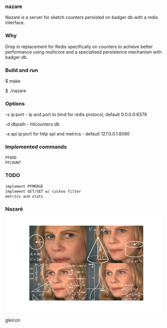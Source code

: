 ### nazare
Nazaré is a server for sketch counters persisted on badger db with a redis interface.

### Why
Drop in replacement for Redis specifically on counters to achieve better performance using multicore and a specialised persistence mechanism with badger db.

### Build and run

$ make

$ ./nazare

### Options

-s ip:port - ip and port to bind for redis protocol, default 0.0.0.0:6379

-d dbpath - hllcounters.db

-a api ip:port for http api and metrics - default 127.0.0.1:8080

### Implemented commands

	PFADD
	PFCOUNT

### TODO

	implement PFMERGE
	implement GET/SET w/ cuckoo filter
	metrics and stats

### Nazaré

![nazarect](nazare.jpg)

gleicon

